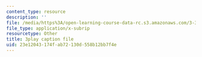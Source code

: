 ```yaml
---
content_type: resource
description: ''
file: /media/https%3A/open-learning-course-data-rc.s3.amazonaws.com/3-320-atomistic-computer-modeling-of-materials-sma-5107-spring-2005/23e12043174fab72130d558b12bb7f4e_kHdqdTe7G44.srt
file_type: application/x-subrip
resourcetype: Other
title: 3play caption file
uid: 23e12043-174f-ab72-130d-558b12bb7f4e
---
```

